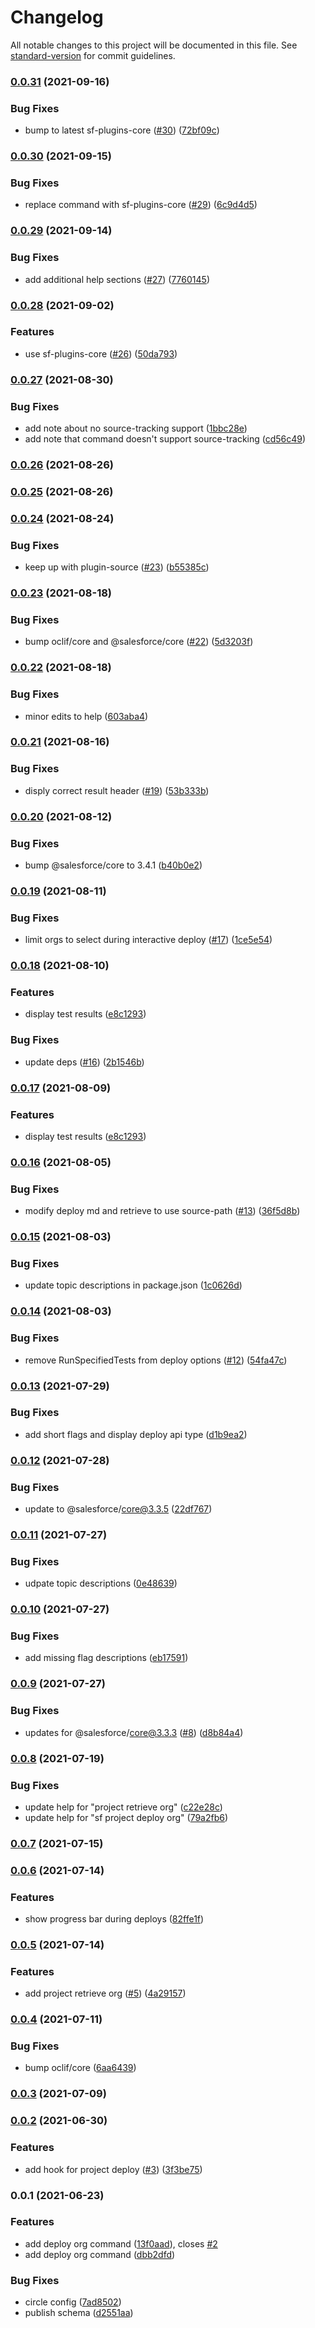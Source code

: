 # Changelog

All notable changes to this project will be documented in this file. See [standard-version](https://github.com/conventional-changelog/standard-version) for commit guidelines.

### [0.0.31](https://github.com/salesforcecli/plugin-deploy-retrieve-metadata/compare/v0.0.30...v0.0.31) (2021-09-16)


### Bug Fixes

* bump to latest sf-plugins-core ([#30](https://github.com/salesforcecli/plugin-deploy-retrieve-metadata/issues/30)) ([72bf09c](https://github.com/salesforcecli/plugin-deploy-retrieve-metadata/commit/72bf09cc859afafa871faac34ca31e1550750e39))

### [0.0.30](https://github.com/salesforcecli/plugin-deploy-retrieve-metadata/compare/v0.0.29...v0.0.30) (2021-09-15)


### Bug Fixes

* replace command with sf-plugins-core ([#29](https://github.com/salesforcecli/plugin-deploy-retrieve-metadata/issues/29)) ([6c9d4d5](https://github.com/salesforcecli/plugin-deploy-retrieve-metadata/commit/6c9d4d5dcc8b1f4c9e98a4b2b210a2fc23893b21))

### [0.0.29](https://github.com/salesforcecli/plugin-deploy-retrieve-metadata/compare/v0.0.28...v0.0.29) (2021-09-14)


### Bug Fixes

* add additional help sections ([#27](https://github.com/salesforcecli/plugin-deploy-retrieve-metadata/issues/27)) ([7760145](https://github.com/salesforcecli/plugin-deploy-retrieve-metadata/commit/7760145b1bf2e77853d75a93f58751ff69025471))

### [0.0.28](https://github.com/salesforcecli/plugin-deploy-retrieve-metadata/compare/v0.0.27...v0.0.28) (2021-09-02)


### Features

* use sf-plugins-core ([#26](https://github.com/salesforcecli/plugin-deploy-retrieve-metadata/issues/26)) ([50da793](https://github.com/salesforcecli/plugin-deploy-retrieve-metadata/commit/50da793d4d1eff5e365bdc7a77d66d3ff8f850a6))

### [0.0.27](https://github.com/salesforcecli/plugin-deploy-retrieve-metadata/compare/v0.0.26...v0.0.27) (2021-08-30)


### Bug Fixes

* add note about no source-tracking support ([1bbc28e](https://github.com/salesforcecli/plugin-deploy-retrieve-metadata/commit/1bbc28e9dd04dee43ed2ed27357a728dd7e83b45))
* add note that command doesn't support source-tracking ([cd56c49](https://github.com/salesforcecli/plugin-deploy-retrieve-metadata/commit/cd56c49b26e7d3955b4ced54bb566f70a6c761bd))

### [0.0.26](https://github.com/salesforcecli/plugin-deploy-retrieve-metadata/compare/v0.0.25...v0.0.26) (2021-08-26)

### [0.0.25](https://github.com/salesforcecli/plugin-deploy-retrieve-metadata/compare/v0.0.24...v0.0.25) (2021-08-26)

### [0.0.24](https://github.com/salesforcecli/plugin-deploy-retrieve-metadata/compare/v0.0.23...v0.0.24) (2021-08-24)


### Bug Fixes

* keep up with plugin-source ([#23](https://github.com/salesforcecli/plugin-deploy-retrieve-metadata/issues/23)) ([b55385c](https://github.com/salesforcecli/plugin-deploy-retrieve-metadata/commit/b55385c3207f1dee32087f9a30531e09720840ee))

### [0.0.23](https://github.com/salesforcecli/plugin-deploy-retrieve-metadata/compare/v0.0.22...v0.0.23) (2021-08-18)


### Bug Fixes

* bump oclif/core and @salesforce/core ([#22](https://github.com/salesforcecli/plugin-deploy-retrieve-metadata/issues/22)) ([5d3203f](https://github.com/salesforcecli/plugin-deploy-retrieve-metadata/commit/5d3203f57e2e28a7ca7b1516d7c5b2b8df0b789f))

### [0.0.22](https://github.com/salesforcecli/plugin-deploy-retrieve-metadata/compare/v0.0.21...v0.0.22) (2021-08-18)


### Bug Fixes

* minor edits to help ([603aba4](https://github.com/salesforcecli/plugin-deploy-retrieve-metadata/commit/603aba48e900b92e73c66de91917d2df75c4f1a0))

### [0.0.21](https://github.com/salesforcecli/plugin-deploy-retrieve-metadata/compare/v0.0.20...v0.0.21) (2021-08-16)


### Bug Fixes

* disply correct result header ([#19](https://github.com/salesforcecli/plugin-deploy-retrieve-metadata/issues/19)) ([53b333b](https://github.com/salesforcecli/plugin-deploy-retrieve-metadata/commit/53b333b627ad75213f3b4ad6b30b3ad0411016cb))

### [0.0.20](https://github.com/salesforcecli/plugin-deploy-retrieve-metadata/compare/v0.0.19...v0.0.20) (2021-08-12)


### Bug Fixes

* bump @salesforce/core to 3.4.1 ([b40b0e2](https://github.com/salesforcecli/plugin-deploy-retrieve-metadata/commit/b40b0e23e3db15b716a0711c0d58d63351fc4178))

### [0.0.19](https://github.com/salesforcecli/plugin-deploy-retrieve-metadata/compare/v0.0.18...v0.0.19) (2021-08-11)


### Bug Fixes

* limit orgs to select during interactive deploy ([#17](https://github.com/salesforcecli/plugin-deploy-retrieve-metadata/issues/17)) ([1ce5e54](https://github.com/salesforcecli/plugin-deploy-retrieve-metadata/commit/1ce5e54ce3f4ff4a8a6072c8c28d4a46040e9823))

### [0.0.18](https://github.com/salesforcecli/plugin-deploy-retrieve-metadata/compare/v0.0.16...v0.0.18) (2021-08-10)


### Features

* display test results ([e8c1293](https://github.com/salesforcecli/plugin-deploy-retrieve-metadata/commit/e8c12930cc4744de008483d26b4965fc69f12357))


### Bug Fixes

* update deps ([#16](https://github.com/salesforcecli/plugin-deploy-retrieve-metadata/issues/16)) ([2b1546b](https://github.com/salesforcecli/plugin-deploy-retrieve-metadata/commit/2b1546bd3e7a98b47d42da5422e4366a6c9795d0))

### [0.0.17](https://github.com/salesforcecli/plugin-deploy-retrieve-metadata/compare/v0.0.16...v0.0.17) (2021-08-09)

### Features

- display test results ([e8c1293](https://github.com/salesforcecli/plugin-deploy-retrieve-metadata/commit/e8c12930cc4744de008483d26b4965fc69f12357))

### [0.0.16](https://github.com/salesforcecli/plugin-deploy-retrieve-metadata/compare/v0.0.15...v0.0.16) (2021-08-05)

### Bug Fixes

- modify deploy md and retrieve to use source-path ([#13](https://github.com/salesforcecli/plugin-deploy-retrieve-metadata/issues/13)) ([36f5d8b](https://github.com/salesforcecli/plugin-deploy-retrieve-metadata/commit/36f5d8b7c82853c2ddaf5c7aa18565b7090e58fe))

### [0.0.15](https://github.com/salesforcecli/plugin-deploy-retrieve-metadata/compare/v0.0.14...v0.0.15) (2021-08-03)

### Bug Fixes

- update topic descriptions in package.json ([1c0626d](https://github.com/salesforcecli/plugin-deploy-retrieve-metadata/commit/1c0626d112d18987c12e5db027a22643c85eabf2))

### [0.0.14](https://github.com/salesforcecli/plugin-deploy-retrieve-metadata/compare/v0.0.13...v0.0.14) (2021-08-03)

### Bug Fixes

- remove RunSpecifiedTests from deploy options ([#12](https://github.com/salesforcecli/plugin-deploy-retrieve-metadata/issues/12)) ([54fa47c](https://github.com/salesforcecli/plugin-deploy-retrieve-metadata/commit/54fa47c0fbead762de7dd7fb52a3436cfcc053bd))

### [0.0.13](https://github.com/salesforcecli/plugin-deploy-retrieve-metadata/compare/v0.0.12...v0.0.13) (2021-07-29)

### Bug Fixes

- add short flags and display deploy api type ([d1b9ea2](https://github.com/salesforcecli/plugin-deploy-retrieve-metadata/commit/d1b9ea21fb5ec64709065cc0444e31a0c7c3ccf5))

### [0.0.12](https://github.com/salesforcecli/plugin-deploy-retrieve-metadata/compare/v0.0.11...v0.0.12) (2021-07-28)

### Bug Fixes

- update to @salesforce/core@3.3.5 ([22df767](https://github.com/salesforcecli/plugin-deploy-retrieve-metadata/commit/22df7676a858b2ddf1c964df8097a76667dfbad2))

### [0.0.11](https://github.com/salesforcecli/plugin-deploy-retrieve-metadata/compare/v0.0.10...v0.0.11) (2021-07-27)

### Bug Fixes

- udpate topic descriptions ([0e48639](https://github.com/salesforcecli/plugin-deploy-retrieve-metadata/commit/0e48639e2e28df61fbefee04a23ae715d2107a3e))

### [0.0.10](https://github.com/salesforcecli/plugin-deploy-retrieve-metadata/compare/v0.0.9...v0.0.10) (2021-07-27)

### Bug Fixes

- add missing flag descriptions ([eb17591](https://github.com/salesforcecli/plugin-deploy-retrieve-metadata/commit/eb17591cedff3cbb54dec39ea1429fcd950e4233))

### [0.0.9](https://github.com/salesforcecli/plugin-deploy-retrieve-metadata/compare/v0.0.8...v0.0.9) (2021-07-27)

### Bug Fixes

- updates for @salesforce/core@3.3.3 ([#8](https://github.com/salesforcecli/plugin-deploy-retrieve-metadata/issues/8)) ([d8b84a4](https://github.com/salesforcecli/plugin-deploy-retrieve-metadata/commit/d8b84a4aa2269c3309b30213b3b844971e565a6c))

### [0.0.8](https://github.com/salesforcecli/plugin-deploy-retrieve-metadata/compare/v0.0.7...v0.0.8) (2021-07-19)

### Bug Fixes

- update help for "project retrieve org" ([c22e28c](https://github.com/salesforcecli/plugin-deploy-retrieve-metadata/commit/c22e28cd17fb13045c11a09c4df45f1f6f503478))
- update help for "sf project deploy org" ([79a2fb6](https://github.com/salesforcecli/plugin-deploy-retrieve-metadata/commit/79a2fb689adf467e61b8e22e206f0c239f3013ca))

### [0.0.7](https://github.com/salesforcecli/plugin-deploy-retrieve-metadata/compare/v0.0.6...v0.0.7) (2021-07-15)

### [0.0.6](https://github.com/salesforcecli/plugin-project-org/compare/v0.0.5...v0.0.6) (2021-07-14)

### Features

- show progress bar during deploys ([82ffe1f](https://github.com/salesforcecli/plugin-project-org/commit/82ffe1f65b7d1c3984887b15c74e72ea757acb46))

### [0.0.5](https://github.com/salesforcecli/plugin-project-org/compare/v0.0.4...v0.0.5) (2021-07-14)

### Features

- add project retrieve org ([#5](https://github.com/salesforcecli/plugin-project-org/issues/5)) ([4a29157](https://github.com/salesforcecli/plugin-project-org/commit/4a29157302ce668d8947f84e00c985edd7717765))

### [0.0.4](https://github.com/salesforcecli/plugin-project-org/compare/v0.0.3...v0.0.4) (2021-07-11)

### Bug Fixes

- bump oclif/core ([6aa6439](https://github.com/salesforcecli/plugin-project-org/commit/6aa6439bca0ae0aedfb779c3ef7af22e0fc33328))

### [0.0.3](https://github.com/salesforcecli/plugin-project-org/compare/v0.0.2...v0.0.3) (2021-07-09)

### [0.0.2](https://github.com/salesforcecli/plugin-project-org/compare/v0.0.1...v0.0.2) (2021-06-30)

### Features

- add hook for project deploy ([#3](https://github.com/salesforcecli/plugin-project-org/issues/3)) ([3f3be75](https://github.com/salesforcecli/plugin-project-org/commit/3f3be75965c5ffb3f78c49fa02ecf6ae825d09a3))

### 0.0.1 (2021-06-23)

### Features

- add deploy org command ([13f0aad](https://github.com/salesforcecli/plugin-project-org/commit/13f0aadccf81c8751b21bbe002167fc32d7934ed)), closes [#2](https://github.com/salesforcecli/plugin-project-org/issues/2)
- add deploy org command ([dbb2dfd](https://github.com/salesforcecli/plugin-project-org/commit/dbb2dfd8d77cfd91f71c881e9d39eca5e70a21e9))

### Bug Fixes

- circle config ([7ad8502](https://github.com/salesforcecli/plugin-project-org/commit/7ad8502681c05426e49591a900b9e60dd83bb04a))
- publish schema ([d2551aa](https://github.com/salesforcecli/plugin-project-org/commit/d2551aa17765a6a43ba42b33bedd91ede90a4f69))

